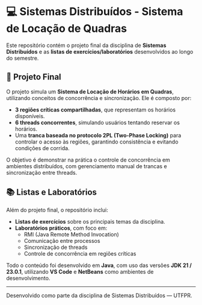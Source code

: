 # 💻 Sistemas Distribuídos - Sistema de Locação de Quadras

Este repositório contém o projeto final da disciplina de **Sistemas Distribuídos** e as **listas de exercícios/laboratórios** desenvolvidos ao longo do semestre.

## 🏁 Projeto Final

O projeto simula um **Sistema de Locação de Horários em Quadras**, utilizando conceitos de concorrência e sincronização. Ele é composto por:

- **3 regiões críticas compartilhadas**, que representam os horários disponíveis.
- **6 threads concorrentes**, simulando usuários tentando reservar os horários.
- Uma **tranca baseada no protocolo 2PL (Two-Phase Locking)** para controlar o acesso às regiões, garantindo consistência e evitando condições de corrida.

O objetivo é demonstrar na prática o controle de concorrência em ambientes distribuídos, com gerenciamento manual de trancas e sincronização entre threads.

## 📚 Listas e Laboratórios

Além do projeto final, o repositório inclui:

- **Listas de exercícios** sobre os principais temas da disciplina.
- **Laboratórios práticos**, com foco em:
  - RMI (Java Remote Method Invocation)
  - Comunicação entre processos
  - Sincronização de threads
  - Controle de concorrência em regiões críticas

Todo o conteúdo foi desenvolvido em **Java**, com uso das versões **JDK 21 / 23.0.1**, utilizando **VS Code** e **NetBeans** como ambientes de desenvolvimento.

---

Desenvolvido como parte da disciplina de Sistemas Distribuídos — UTFPR.
